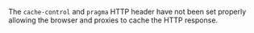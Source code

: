 The `cache-control` and `pragma` HTTP header have not been set properly
allowing the browser and proxies to cache the HTTP response.
